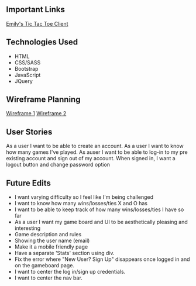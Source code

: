 ## Important Links
[Emily's Tic Tac Toe Client](https://deadwoman.github.io/tictactoe-client/)

## Technologies Used
- HTML
- CSS/SASS
- Bootstrap
- JavaScript
- JQuery

## Wireframe Planning

[Wireframe 1](https://imgur.com/a/XlFEvsM)
[Wireframe 2](https://imgur.com/a/f3z2Jdc)

## User Stories
As a user I want to be able to create an account. As a user I want to know how many games I've played. As auser I want to be able to log-in to my pre existing account and sign out of my account. When signed in, I want a logout button and change password option


## Future Edits
- I want varying difficulty so I feel like I'm being challenged
- I want to know how many wins/losses/ties X and O has
- I want to be able to keep track of how many wins/losses/ties I have so far
- As a user I want my game board and UI to be aesthetically pleasing and interesting
- Game description and rules
- Showing the user name (email)
- Make it a mobile friendly page
- Have a separate 'Stats' section using div.
- Fix the error where "New User? Sign Up" disappears once logged in and on the gameboard page.
- I want to center the log in/sign up credentials.
- I want to center the nav bar.
